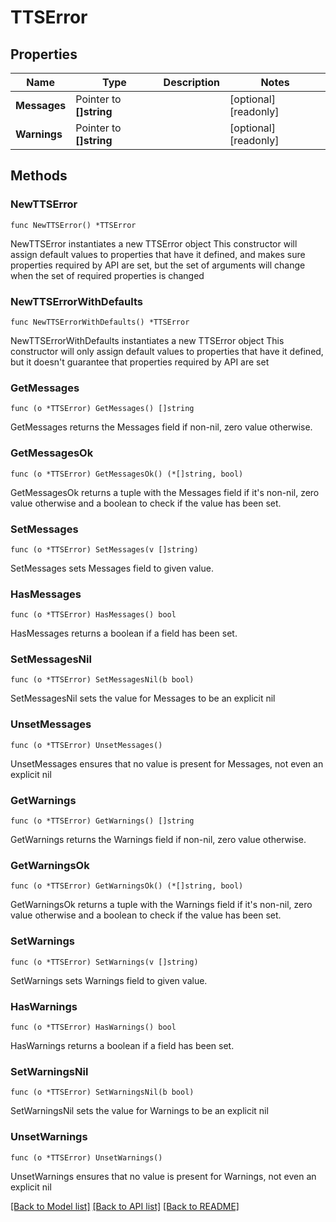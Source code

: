 # TTSError

## Properties

Name | Type | Description | Notes
------------ | ------------- | ------------- | -------------
**Messages** | Pointer to **[]string** |  | [optional] [readonly] 
**Warnings** | Pointer to **[]string** |  | [optional] [readonly] 

## Methods

### NewTTSError

`func NewTTSError() *TTSError`

NewTTSError instantiates a new TTSError object
This constructor will assign default values to properties that have it defined,
and makes sure properties required by API are set, but the set of arguments
will change when the set of required properties is changed

### NewTTSErrorWithDefaults

`func NewTTSErrorWithDefaults() *TTSError`

NewTTSErrorWithDefaults instantiates a new TTSError object
This constructor will only assign default values to properties that have it defined,
but it doesn't guarantee that properties required by API are set

### GetMessages

`func (o *TTSError) GetMessages() []string`

GetMessages returns the Messages field if non-nil, zero value otherwise.

### GetMessagesOk

`func (o *TTSError) GetMessagesOk() (*[]string, bool)`

GetMessagesOk returns a tuple with the Messages field if it's non-nil, zero value otherwise
and a boolean to check if the value has been set.

### SetMessages

`func (o *TTSError) SetMessages(v []string)`

SetMessages sets Messages field to given value.

### HasMessages

`func (o *TTSError) HasMessages() bool`

HasMessages returns a boolean if a field has been set.

### SetMessagesNil

`func (o *TTSError) SetMessagesNil(b bool)`

 SetMessagesNil sets the value for Messages to be an explicit nil

### UnsetMessages
`func (o *TTSError) UnsetMessages()`

UnsetMessages ensures that no value is present for Messages, not even an explicit nil
### GetWarnings

`func (o *TTSError) GetWarnings() []string`

GetWarnings returns the Warnings field if non-nil, zero value otherwise.

### GetWarningsOk

`func (o *TTSError) GetWarningsOk() (*[]string, bool)`

GetWarningsOk returns a tuple with the Warnings field if it's non-nil, zero value otherwise
and a boolean to check if the value has been set.

### SetWarnings

`func (o *TTSError) SetWarnings(v []string)`

SetWarnings sets Warnings field to given value.

### HasWarnings

`func (o *TTSError) HasWarnings() bool`

HasWarnings returns a boolean if a field has been set.

### SetWarningsNil

`func (o *TTSError) SetWarningsNil(b bool)`

 SetWarningsNil sets the value for Warnings to be an explicit nil

### UnsetWarnings
`func (o *TTSError) UnsetWarnings()`

UnsetWarnings ensures that no value is present for Warnings, not even an explicit nil

[[Back to Model list]](../README.md#documentation-for-models) [[Back to API list]](../README.md#documentation-for-api-endpoints) [[Back to README]](../README.md)


